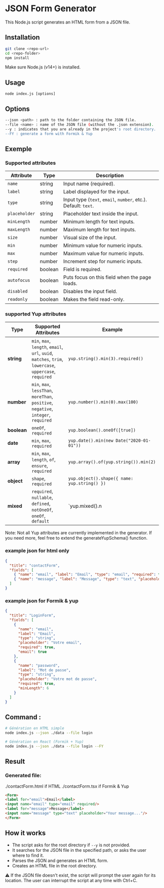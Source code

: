 # JSON Form Generator

This Node.js script generates an HTML form from a JSON file.

## Installation
```bash
git clone <repo-url>
cd <repo-folder>
npm install
```

Make sure Node.js (v14+) is installed.

## Usage
`node index.js [options]`

## Options
```bash
--json <path> : path to the folder containing the JSON file.
--file <name> : name of the JSON file (without the .json extension).
--y : indicates that you are already in the project's root directory.
--FY : generate a form with Formik & Yup
```


## Exemple
### Supported attributes
| Attribute     | Type    | Description                                                    |
| ------------- | ------- | -------------------------------------------------------------- |
| `name`        | string  | Input name (required).                                         |
| `label`       | string  | Label displayed for the input.                                 |
| `type`        | string  | Input type (`text`, `email`, `number`, etc.). Default: `text`. |
| `placeholder` | string  | Placeholder text inside the input.                             |
| `minLength`   | number  | Minimum length for text inputs.                                |
| `maxLength`   | number  | Maximum length for text inputs.                                |
| `size`        | number  | Visual size of the input.                                      |
| `min`         | number  | Minimum value for numeric inputs.                              |
| `max`         | number  | Maximum value for numeric inputs.                              |
| `step`        | number  | Increment step for numeric inputs.                             |
| `required`    | boolean | Field is required.                                             |
| `autofocus`   | boolean | Puts focus on this field when the page loads.                  |
| `disabled`    | boolean | Disables the input field.                                      |
| `readonly`    | boolean | Makes the field read-only.                                     |


### supported Yup attributes
| Type        | Supported Attributes                                                                                    | Example                                      |
| ----------- | ------------------------------------------------------------------------------------------------------- | -------------------------------------------- |
| **string**  | `min`, `max`, `length`, `email`, `url`, `uuid`, `matches`, `trim`, `lowercase`, `uppercase`, `required` | `yup.string().min(3).required()`             |
| **number**  | `min`, `max`, `lessThan`, `moreThan`, `positive`, `negative`, `integer`, `required`                     | `yup.number().min(0).max(100)`               |
| **boolean** | `oneOf`, `required`                                                                                     | `yup.boolean().oneOf([true])`                |
| **date**    | `min`, `max`, `required`                                                                                | `yup.date().min(new Date("2020-01-01"))`     |
| **array**   | `min`, `max`, `length`, `of`, `ensure`, `required`                                                      | `yup.array().of(yup.string()).min(2)`        |
| **object**  | `shape`, `required`                                                                                     | `yup.object().shape({ name: yup.string() })` |
| **mixed**   | `required`, `nullable`, `defined`, `notOneOf`, `oneOf`, `default`                                       | \`yup.mixed().n                              |



Note: Not all Yup attributes are currently implemented in the generator. If you need more, feel free to extend the generateYupSchema() function.
### example json for html only
```json
{
  "title": "contactForm",
  "fields": [
    { "name": "email", "label": "Email", "type": "email", "required": true },
    { "name": "message", "label": "Message", "type": "text", "placeholder": "Your message..." }
  ]
}
```

### example json for Formik & yup
```json
{
  "title": "LoginForm",
  "fields": [
    {
      "name": "email",
      "label": "Email",
      "type": "string",
      "placeholder": "Votre email",
      "required": true,
      "email": true
    },
    {
      "name": "password",
      "label": "Mot de passe",
      "type": "string",
      "placeholder": "Votre mot de passe",
      "required": true,
      "minLength": 6
    }
  ]
}

```

## Command :
```bash
# Génération en HTML simple
node index.js --json ./data --file login  

# Génération en React (Formik + Yup)
node index.js --json ./data --file login --FY  
```

## Result
### Generated file:
  ./contactForm.html if HTML
  ./contactForm.tsx if Formik &  Yup
  
```html
<Form>
<label for="email">Email</label>
<input name="email" type="email" required/>
<label for="message">Message</label>
<input name="message" type="text" placeholder="Your message..."/>
</Form>
```

## How it works
- The script asks for the root directory if `--y` is not provided.
- It searches for the JSON file in the specified path, or asks the user where to find it.
- Parses the JSON and generates an HTML form.
- Creates an HTML file in the root directory.

⚠️ If the JSON file doesn't exist, the script will prompt the user again for its location.
The user can interrupt the script at any time with Ctrl+C.
